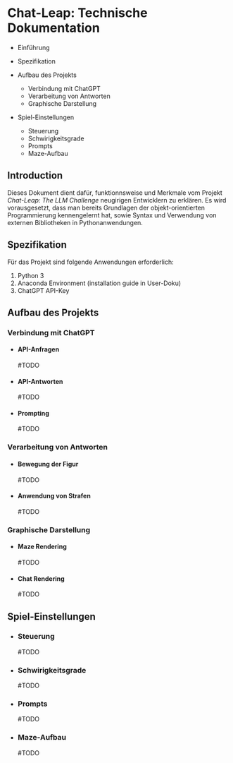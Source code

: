 # Chat-Leap: Technische Dokumentation

- Einführung
- Spezifikation
- Aufbau des Projekts
    - Verbindung mit ChatGPT
    - Verarbeitung von Antworten
    - Graphische Darstellung

- Spiel-Einstellungen
    - Steuerung
    - Schwirigkeitsgrade
    - Prompts
    - Maze-Aufbau

## Introduction

Dieses Dokument dient dafür, funktionnsweise und Merkmale vom Projekt _Chat-Leap: The LLM Challenge_ neugirigen Entwicklern zu erklären. Es wird vorausgesetzt, dass man bereits Grundlagen der objekt-orientierten Programmierung kennengelernt hat, sowie Syntax und Verwendung von externen Bibliotheken in Pythonanwendungen.

## Spezifikation

Für das Projekt sind folgende Anwendungen erforderlich:

1. Python 3
2. Anaconda Environment (installation guide in User-Doku)
3. ChatGPT API-Key

## Aufbau des Projekts

### Verbindung mit ChatGPT

- #### API-Anfragen
        
    #TODO

- #### API-Antworten

    #TODO

- #### Prompting

    #TODO

### Verarbeitung von Antworten

- #### Bewegung der Figur

    #TODO

- #### Anwendung von Strafen

    #TODO

### Graphische Darstellung

- #### Maze Rendering

    #TODO

- #### Chat Rendering

    #TODO

## Spiel-Einstellungen

- ### Steuerung

    #TODO

- ### Schwirigkeitsgrade

    #TODO

- ### Prompts

    #TODO

- ### Maze-Aufbau

    #TODO